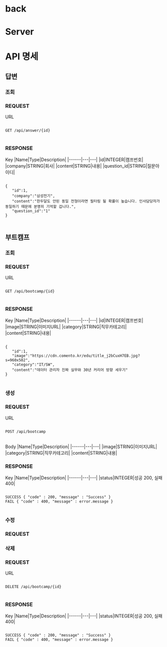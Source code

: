 # back
# Server

# API 명세

## 답변
### 조회
### REQUEST
URL
<pre>
<code>
GET /api/answer/{id}
</code>
</pre>

### RESPONSE
Key
|Name|Type|Description|
|------|---|---|
|id|INTEGER|캠프번호|
|company|STRING|회사|
|content|STRING|내용|
|question_id|STRING|질문아이디|

<pre>
<code>
{
   "id":1,
   "company":"삼성전기",
   "content":"한두달도 안된 동일 전형이라면 필터링 될 확률이 높습니다. 인사담당자가 동일하기 때문에 분명히 기억할 겁니다.",
   "question_id":"1"
}
</code>
</pre>


## 부트캠프
### 조회
### REQUEST
URL
<pre>
<code>
GET /api/bootcamp/{id}
</code>
</pre>

### RESPONSE
Key
|Name|Type|Description|
|------|---|---|
|id|INTEGER|캠프번호|
|image|STRING|이미지URL|
|category|STRING|직무카테고리|
|content|STRING|내용|

<pre>
<code>
{
   "id":1,
   "image":"https://cdn.comento.kr/edu/title_j2bCuxH7EB.jpg?s=960x502",
   "category":"IT/SW",
   "content":"데이터 관리자 진짜 실무와 30년 커리어 방향 세우기"
}
</code>
</pre>

### 생성
### REQUEST
URL
<pre>
<code>
POST /api/bootcamp
</code>
</pre>

Body
|Name|Type|Description|
|------|---|---|
|image|STRING|이미지URL|
|category|STRING|직무카테고리|
|content|STRING|내용|

### RESPONSE
Key
|Name|Type|Description|
|------|---|---|
|status|INTEGER|성공 200, 실패 400|

<pre>
<code>
SUCCESS { "code" : 200, "message" : "Success" }
FAIL { "code" : 400, "message" : error.message }
</code>
</pre>

### 수정
### REQUEST

### 삭제
### REQUEST
URL
<pre>
<code>
DELETE /api/bootcamp/{id}
</code>
</pre>

### RESPONSE
Key
|Name|Type|Description|
|------|---|---|
|status|INTEGER|성공 200, 실패 400|

<pre>
<code>
SUCCESS { "code" : 200, "message" : "Success" }
FAIL { "code" : 400, "message" : error.message }
</code>
</pre>

